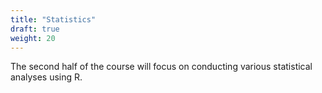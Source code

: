 ```yaml
---
title: "Statistics"
draft: true
weight: 20
---
```


The second half of the course will focus on conducting various statistical analyses using R.
